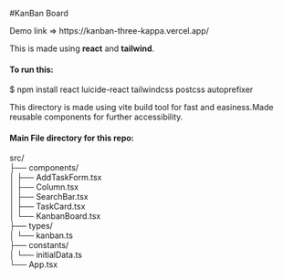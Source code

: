 #KanBan Board
<p>Demo link => https://kanban-three-kappa.vercel.app/</p>
This is made using <strong>react</strong> and <strong>tailwind</strong>.
<h4>To run this:</h4>
$ npm install react luicide-react tailwindcss postcss autoprefixer
<p>This directory is made using vite build tool for fast and easiness.Made reusable components for further accessibility.</p>
<h4>Main File directory for this repo:</h4>
src/<br>
├── components/<br>
│   ├── AddTaskForm.tsx<br>
│   ├── Column.tsx<br>
│   ├── SearchBar.tsx<br>
│   ├── TaskCard.tsx<br>
│   └── KanbanBoard.tsx<br>
├── types/<br>
│   └── kanban.ts<br>
├── constants/<br>
│   └── initialData.ts<br>
└── App.tsx<br>
